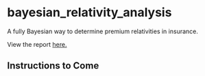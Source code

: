 # bayesian_relativity_analysis
A fully Bayesian way to determine premium relativities in insurance.

View the report [here.](https://braydentang1.github.io/bayesian_relativity_analysis/report.html)

## Instructions to Come
